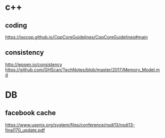 # c++

## coding 

<https://isocpp.github.io/CppCoreGuidelines/CppCoreGuidelines#main>

## consistency

<http://jepsen.io/consistency>  
<https://github.com/GHScan/TechNotes/blob/master/2017/Memory_Model.md>


# DB

## facebook cache

<https://www.usenix.org/system/files/conference/nsdi13/nsdi13-final170_update.pdf>
